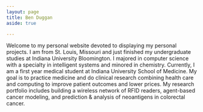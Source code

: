 ```yaml
---
layout: page
title: Ben Duggan
aside: true

---
```


Welcome to my personal website devoted to displaying my personal projects.  I am from St. Louis, Missouri and just finished my undergraduate studies at Indiana University Bloomington.  I majored in computer science with a specialty in intelligent systems and minored in chemistry.  Currently, I am a first year medical student at Indiana University School of Medicine.  My goal is to practice medicine and do clinical research combining health care and computing to improve patient outcomes and lower prices.  My research portfolio includes building a wireless network of RFID readers, agent-based cancer modeling, and prediction & analysis of neoantigens in colorectal cancer.
